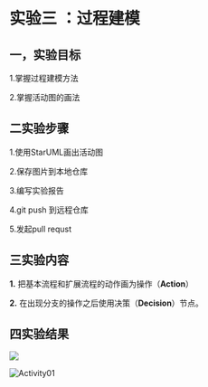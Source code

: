 # 实验三 ：过程建模

## 一，实验目标

1.掌握过程建模方法

2.掌握活动图的画法

## 二实验步骤

1.使用StarUML画出活动图

2.保存图片到本地仓库

3.编写实验报告

4.git push 到远程仓库

5.发起pull requst

## 三实验内容

**1.** 把基本流程和扩展流程的动作画为操作（**Action**）

**2.** 在出现分支的操作之后使用决策（**Decision**）节点。

## 四实验结果

![](/Users/dingyunxin/Desktop/1714080902505/uml-modeling-2020/students/1714080902505/Activity02.png)

![Activity01](/Users/dingyunxin/Desktop/1714080902505/uml-modeling-2020/students/1714080902505/Activity01.png)